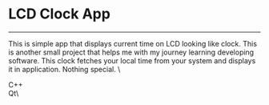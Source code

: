 # LCD Clock App 
---
This is simple app that displays current time on LCD looking like clock. This is another small project that helps me with my 
journey learning developing software. This clock fetches your local time from your system and displays it in application. Nothing special. \

C++\
Qt\